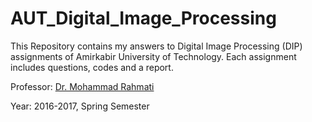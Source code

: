 # AUT_Digital_Image_Processing
This Repository contains my answers to Digital Image Processing (DIP) assignments of Amirkabir University of Technology. Each assignment includes questions, codes and a report.

Professor: [Dr. Mohammad Rahmati](https://ce.aut.ac.ir/autcms/people/verticalPagesAjax/professorHomePage.htm?url=rahmati&depurl=computer-engineering&lang=en)

Year: 2016-2017, Spring Semester
